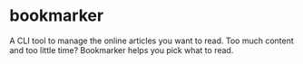 # bookmarker
A CLI tool to manage the online articles you want to read. Too much content and too little time? Bookmarker helps you pick what to read.

